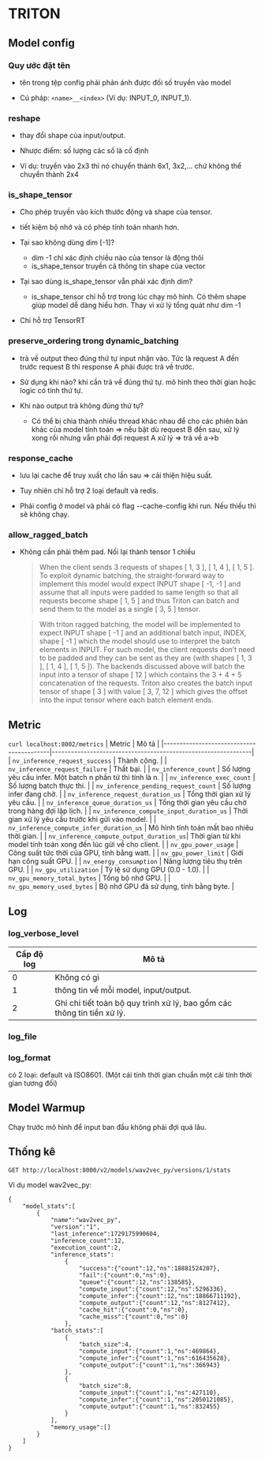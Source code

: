 # TRITON

## Model config

### Quy ước đặt tên
+ tên trong tệp config phải phản ánh được đối số truyền vào model

+ Cú pháp: `<name>__<index>` (Ví dụ: INPUT_0, INPUT_1).

### reshape
+ thay đổi shape của input/output.

+ Nhược điểm: số lượng các số là cố định

+ Ví dụ: truyền vào 2x3 thì nó chuyển thành 6x1, 3x2,… chứ không thể chuyển thành 2x4

### is_shape_tensor
+ Cho phép truyền vào kích thước động và shape của tensor.

+ tiết kiệm bộ nhớ và có phép tính toán nhanh hơn.

+ Tại sao không dùng dim [-1]?

  - dim -1 chỉ xác định chiều nào của tensor là động thôi
  - is_shape_tensor truyền cả thông tin shape của vector

+ Tại sao dùng is_shape_tensor vẫn phải xác định dim?

  - is_shape_tensor chỉ hỗ trợ trong lúc chạy mô hình. Có thêm shape giúp model dễ dàng hiểu hơn. Thay vì xử lý tổng quát như dim -1

+ Chỉ hỗ trợ TensorRT

### preserve_ordering trong dynamic_batching
+ trả về output theo đúng thứ tự input nhận vào. Tức là request A đến trước request B thì response A phải được trả về trước.

+ Sử dụng khi nào? khi cần trả về đúng thứ tự. mô hình theo thời gian hoặc logic có tính thứ tự.

+ Khi nào output trả không đúng thứ tự?

  - Có thể bị chia thành nhiều thread khác nhau để cho các phiên bản khác của model tính toán ⇒ nếu bật dù request B đến sau, xử lý xong rồi nhưng vẫn phải đợi request A xử lý ⇒ trả về a→b

### response_cache
+ lưu lại cache để truy xuất cho lần sau ⇒ cải thiện hiệu suất.

+ Tuy nhiên chỉ hỗ trợ 2 loại default và redis.

+ Phải config ở model và phải có flag --cache-config khi run. Nếu thiếu thì sẽ không chạy.

### allow_ragged_batch
+ Không cần phải thêm pad. Nối lại thành tensor 1 chiều
  > When the client sends 3 requests of shapes [ 1, 3 ], [ 1, 4 ], [ 1, 5 ]. To exploit dynamic batching, the straight-forward way to implement this model would expect INPUT shape [ -1, -1 ] and assume that all inputs were padded to same length so that all requests become shape [ 1, 5 ] and thus Triton can batch and send them to the model as a single [ 3, 5 ] tensor.
  
  > With triton ragged batching, the model will be implemented to expect INPUT shape [ -1 ] and an additional batch input, INDEX, shape [ -1 ] which the model should use to interpret the batch elements in INPUT. For such model, the client requests don’t need to be padded and they can be sent as they are (with shapes [ 1, 3 ], [ 1, 4 ], [ 1, 5 ]). The backends discussed above will batch the input into a tensor of shape [ 12 ] which contains the 3 + 4 + 5 concatenation of the requests. Triton also creates the batch input tensor of shape [ 3 ] with value [ 3, 7, 12 ] which gives the offset into the input tensor where each batch element ends. 



## Metric
```curl localhost:8002/metrics```
| Metric                                   | Mô tả                                                        |
|------------------------------------------|---------------------------------------------------------------|
| `nv_inference_request_success`           | Thành công.                                                   |
| `nv_inference_request_failure`           | Thất bại.                                                     |
| `nv_inference_count`                     | Số lượng yêu cầu infer. Một batch n phần tử thì tính là n.    |
| `nv_inference_exec_count`                | Số lượng batch thực thi.                                      |
| `nv_inference_pending_request_count`     | Số lượng infer đang chờ.                                      |
| `nv_inference_request_duration_us`       | Tổng thời gian xử lý yêu cầu.                                 |
| `nv_inference_queue_duration_us`         | Tổng thời gian yêu cầu chờ trong hàng đợi lập lịch.           |
| `nv_inference_compute_input_duration_us` | Thời gian xử lý yêu cầu trước khi gửi vào model.              |
| `nv_inference_compute_infer_duration_us` | Mô hình tính toán mất bao nhiêu thời gian.                    |
| `nv_inference_compute_output_duration_us`| Thời gian từ khi model tính toán xong đến lúc gửi về cho client. |
| `nv_gpu_power_usage`                     | Công suất tức thời của GPU, tính bằng watt.                   |
| `nv_gpu_power_limit`                     | Giới hạn công suất GPU.                                       |
| `nv_energy_consumption`                  | Năng lượng tiêu thụ trên GPU.                                 |
| `nv_gpu_utilization`                     | Tỷ lệ sử dụng GPU (0.0 - 1.0).                                |
| `nv_gpu_memory_total_bytes`              | Tổng bộ nhớ GPU.                                              |
| `nv_gpu_memory_used_bytes`               | Bộ nhớ GPU đã sử dụng, tính bằng byte.                        |

## Log

### log_verbose_level
| Cấp độ log | Mô tả                                                                 |
|------------|----------------------------------------------------------------------|
| 0          | Không có gì                                                          |
| 1          | thông tin về mỗi model, input/output.     |
| 2          | Ghi chi tiết toàn bộ quy trình xử lý, bao gồm các thông tin tiền xử lý. |

### log_file

### log_format
có 2 loại: default và ISO8601. (Một cái tính thời gian chuẩn một cái tính thời gian tương đối)

## Model Warmup
Chạy trước mô hình để input ban đầu không phải đợi quá lâu.

## Thống kê
```GET http://localhost:8000/v2/models/wav2vec_py/versions/1/stats```

Ví dụ model wav2vec_py:
```
{
	"model_stats":[
		{
			"name":"wav2vec_py",
			"version":"1",
			"last_inference":1729175990604,
			"inference_count":12,
			"execution_count":2,
			"inference_stats":
				{
					"success":{"count":12,"ns":18881524207},
					"fail":{"count":0,"ns":0},
					"queue":{"count":12,"ns":138585},
					"compute_input":{"count":12,"ns":5296336},
					"compute_infer":{"count":12,"ns":18866711192},
					"compute_output":{"count":12,"ns":8127412},
					"cache_hit":{"count":0,"ns":0},
					"cache_miss":{"count":0,"ns":0}
				},
			"batch_stats":[
				{
					"batch_size":4,
					"compute_input":{"count":1,"ns":469864},
					"compute_infer":{"count":1,"ns":616435628},
					"compute_output":{"count":1,"ns":366943}
				},
				{
					"batch_size":8,
					"compute_input":{"count":1,"ns":427110},
					"compute_infer":{"count":1,"ns":2050121085},
					"compute_output":{"count":1,"ns":832455}
				}
			],
			"memory_usage":[]
		}
	]
}
```
